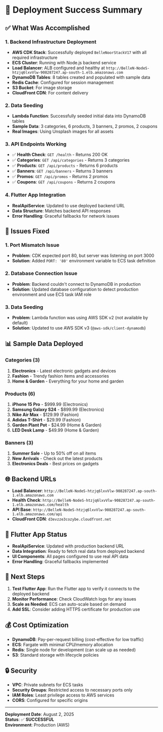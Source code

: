 # 🎉 Deployment Success Summary

## ✅ What Was Accomplished

### 1. **Backend Infrastructure Deployment**
- **AWS CDK Stack**: Successfully deployed `BelleNoorStackV17` with all required infrastructure
- **ECS Cluster**: Running with Node.js backend service
- **Load Balancer**: ALB configured and healthy at `http://BelleN-NodeS-htzjq6lxvVlw-908287247.ap-south-1.elb.amazonaws.com`
- **DynamoDB Tables**: 8 tables created and populated with sample data
- **Redis Cache**: Configured for session management
- **S3 Bucket**: For image storage
- **CloudFront CDN**: For content delivery

### 2. **Data Seeding**
- **Lambda Function**: Successfully seeded initial data into DynamoDB tables
- **Sample Data**: 3 categories, 6 products, 3 banners, 2 promos, 2 coupons
- **Real Images**: Using Unsplash images for all assets

### 3. **API Endpoints Working**
- ✅ **Health Check**: `GET /health` - Returns 200 OK
- ✅ **Categories**: `GET /api/categories` - Returns 3 categories
- ✅ **Products**: `GET /api/products` - Returns 6 products
- ✅ **Banners**: `GET /api/banners` - Returns 3 banners
- ✅ **Promos**: `GET /api/promos` - Returns 2 promos
- ✅ **Coupons**: `GET /api/coupons` - Returns 2 coupons

### 4. **Flutter App Integration**
- **RealApiService**: Updated to use deployed backend URL
- **Data Structure**: Matches backend API responses
- **Error Handling**: Graceful fallbacks for network issues

## 🔧 Issues Fixed

### 1. **Port Mismatch Issue**
- **Problem**: CDK expected port 80, but server was listening on port 3000
- **Solution**: Added `PORT: '80'` environment variable to ECS task definition

### 2. **Database Connection Issue**
- **Problem**: Backend couldn't connect to DynamoDB in production
- **Solution**: Updated database configuration to detect production environment and use ECS task IAM role

### 3. **Data Seeding**
- **Problem**: Lambda function was using AWS SDK v2 (not available by default)
- **Solution**: Updated to use AWS SDK v3 (`@aws-sdk/client-dynamodb`)

## 📊 Sample Data Deployed

### Categories (3)
1. **Electronics** - Latest electronic gadgets and devices
2. **Fashion** - Trendy fashion items and accessories  
3. **Home & Garden** - Everything for your home and garden

### Products (6)
1. **iPhone 15 Pro** - $999.99 (Electronics)
2. **Samsung Galaxy S24** - $899.99 (Electronics)
3. **Nike Air Max** - $129.99 (Fashion)
4. **Adidas T-Shirt** - $29.99 (Fashion)
5. **Garden Plant Pot** - $24.99 (Home & Garden)
6. **LED Desk Lamp** - $49.99 (Home & Garden)

### Banners (3)
1. **Summer Sale** - Up to 50% off on all items
2. **New Arrivals** - Check out the latest products
3. **Electronics Deals** - Best prices on gadgets

## 🌐 Backend URLs

- **Load Balancer**: `http://BelleN-NodeS-htzjq6lxvVlw-908287247.ap-south-1.elb.amazonaws.com`
- **Health Check**: `http://BelleN-NodeS-htzjq6lxvVlw-908287247.ap-south-1.elb.amazonaws.com/health`
- **API Base**: `http://BelleN-NodeS-htzjq6lxvVlw-908287247.ap-south-1.elb.amazonaws.com/api`
- **CloudFront CDN**: `d3evzze3cozybe.cloudfront.net`

## 📱 Flutter App Status

- **RealApiService**: Updated with production backend URL
- **Data Integration**: Ready to fetch real data from deployed backend
- **UI Components**: All pages configured to use real API data
- **Error Handling**: Graceful fallbacks implemented

## 🚀 Next Steps

1. **Test Flutter App**: Run the Flutter app to verify it connects to the deployed backend
2. **Monitor Performance**: Check CloudWatch logs for any issues
3. **Scale as Needed**: ECS can auto-scale based on demand
4. **Add SSL**: Consider adding HTTPS certificate for production use

## 💰 Cost Optimization

- **DynamoDB**: Pay-per-request billing (cost-effective for low traffic)
- **ECS**: Fargate with minimal CPU/memory allocation
- **Redis**: Single node for development (can scale up as needed)
- **S3**: Standard storage with lifecycle policies

## 🔒 Security

- **VPC**: Private subnets for ECS tasks
- **Security Groups**: Restricted access to necessary ports only
- **IAM Roles**: Least privilege access to AWS services
- **CORS**: Configured for specific origins

---

**Deployment Date**: August 2, 2025  
**Status**: ✅ **SUCCESSFUL**  
**Environment**: Production (AWS) 